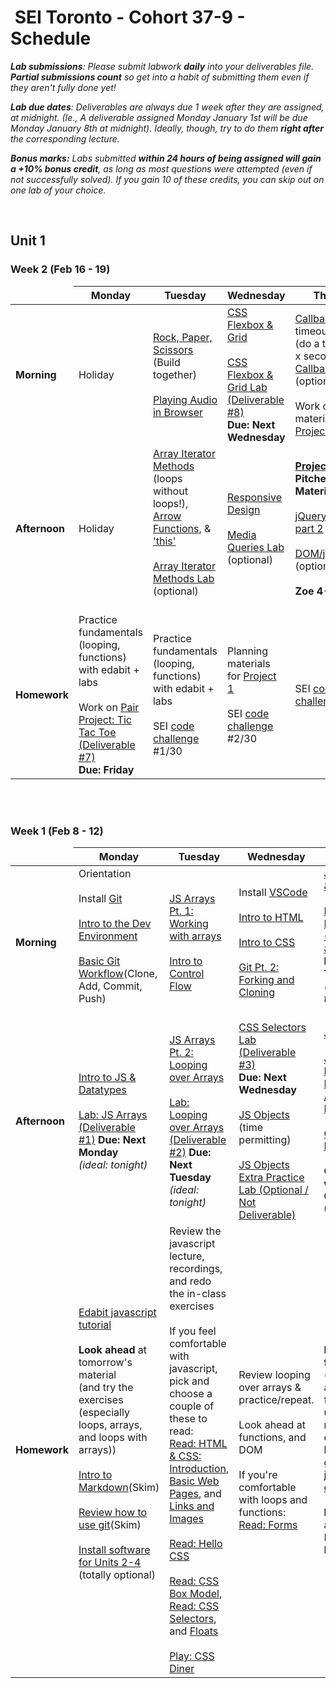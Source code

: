 <h1><img src="https://ga-dash.s3.amazonaws.com/production/assets/logo-9f88ae6c9c3871690e33280fcf557f33.png" alt="" style="max-width:100%;"></a> SEI Toronto - Cohort 37-9 - Schedule</h1>

<i><strong>Lab submissions</strong>: Please submit labwork <strong>daily</strong> into your deliverables file. <strong>Partial submissions count</strong> so get into a habit of submitting them even if they aren't fully done yet!</i>

<i><strong>Lab due dates</strong>: Deliverables are always due 1 week after they are assigned, at midnight. (Ie., A deliverable assigned Monday January 1st will be due Monday January 8th at midnight). Ideally, though, try to do them <strong>right after</strong> the corresponding lecture.</i>

<i><strong>Bonus marks:</strong> Labs submitted <strong>within 24 hours of being assigned will gain a +10% bonus credit</strong>, as long as most questions were attempted (even if not successfully solved). If you gain 10 of these credits, you can skip out on one lab of your choice.</i>

<br>

## Unit 1

### Week 2 (Feb 16 - 19)

<table>
<thead>
<tr>
  <td></td>
  <th>Monday</th>
  <th>Tuesday</th>
  <th>Wednesday</th>
  <th>Thursday</th>
  <th>Friday</th>
</tr>
</thead>
<tbody>

<tr>
  <td><strong>Morning</strong></td>
  <td>
    Holiday
  </td>
  <td>
    <a href="w02/d2/01-02-rock-paper-scissors">Rock, Paper, Scissors </a> (Build together)<br><br>
    <a href="w02/d2/playing-audio.md">Playing Audio in Browser</a>
  </td>
  <td>
    <a href="w01/d5/css-flexbox-grid.md">CSS Flexbox & Grid</a></br></br>
    <a href="w01/d5/css-flexbox-grid-lab">CSS Flexbox & Grid Lab (Deliverable #8)</a></br><strong>Due: Next Wednesday</strong>  
  </td>
  <td>
    <a href="w02/d3/js-callbacks.md">Callbacks</a> and timeouts <br>(do a thing every x seconds) + 
  <a href="w02/d3/js-callbacks-lab.md"> Callbacks Lab</a> (optional)</br></br>
    Work on planning materials for <a href="project-1">Project 1</a>
  </td>
  <td>
    <a href="w02/d5/js-classes.md">Javascript Classes</a> and <a href="w02/d5/js-classes-lab.md">JS Classes Lab</a>  (optional)<br><br>
    Work on <a href="project-1">Project 1</a>
  </td>
</tr>


<tr>
  <td><strong>Afternoon</strong></td>
  <td>
    Holiday
  </td>
  <td>
    <a href="w02/d4/array-iterator-methods.md">Array Iterator Methods</a> (loops without loops!), <a href="w02/d4/arrow-functions.md">Arrow Functions</a>, & <a href="w02/d5/this-keyword.md">'this'</a><br><br>
<a href="w02/d4/array-methods-lab.md">Array Iterator Methods Lab</a> (optional)<br><br>
  </td>
  <td>
    <a href="w01/d5/responsive-design.md">Responsive Design</a></br></br>
    <a href="w01/d5/media-queries-lab.md">Media Queries Lab</a> (optional)
  </td>
  <td>
    <strong><a href="project-1">Project 1</a> Pitches/Planning Materials due!</strong><br><br>
    <a href="w02/d3/jquery-part-1.md">jQuery part 1</a> and <a href="w02/d3/jquery-part-2.md">part 2</a><br><br>
    <a href="w02/d3/jquery-lab.md">DOM/jQuery Lab</a> (optional)</br><br>
    <strong>Zoe 4-6pm</strong>
  </td>
  <td>
    Work on <a href="project-1">Project 1</a>
  </td>
</tr>

<tr>
  <td><strong>Homework</strong></td>
  <td>
    Practice fundamentals (looping, functions) with edabit + labs<br><br>
    Work on <a href="w01/d5/tic-tac-toe">Pair Project: Tic Tac Toe (Deliverable #7)</a></br><strong>Due: Friday</strong>
  </td>
  <td>
    Practice fundamentals (looping, functions) with edabit + labs<br><br>
    SEI <a href="README.md#daily-code-challenges">code challenge</a> #1/30
  </td>
  <td>
    Planning materials for <a href="project-1">Project 1</a><br><br>
    SEI <a href="README.md#daily-code-challenges">code challenge</a> #2/30
  </td>
  <td>
    SEI <a href="README.md#daily-code-challenges">code challenge</a> #3/30
  </td>
  <td>
    Prepare CS Topics: <a href="https://my.generalassemb.ly/activities/511">MyGA - Big O Notation</a><br><br>
    SEI <a href="README.md#daily-code-challenges">code challenge</a> #4/30
  </td>
</tr>

</tbody>
</table>

<br><br>

### Week 1 (Feb 8 - 12)

<table>
<thead>
<tr>
  <td></td>
  <th>Monday</th>
  <th>Tuesday</th>
  <th>Wednesday</th>
  <th>Thursday</th>
  <th>Friday</th>
</tr>
</thead>
<tbody>

<tr>
  <td><strong>Morning</strong></td>
  <td>
    Orientation</br><br>
    Install <a href="w01/d1/installfest.md#git">Git</a><br><br>
    <a href="w01/d1/intro-dev-env.md">Intro to the Dev Environment</a></br></br>
    <a href="w01/d1/git-intro-workflow.md">Basic Git Workflow</a>(Clone, Add, Commit, Push)</br></br>
  </td>
  <td>
    <a href="w01/d2/js-arrays-1.md">JS Arrays Pt. 1: Working with arrays</a><br><br>
    <a href="w01/d2/js-control-flow.md">Intro to Control Flow</a>
  </td>
  <td>
    Install <a href="https://code.visualstudio.com/download">VSCode</a><br><br>
    <a href="w01/d3/intro-to-html.md">Intro to HTML</a></br></br>
    <a href="w01/d3/intro-to-css.md">Intro to CSS</a></br></br>
    <a href="w01/d3/git-intro-workflow.md">Git Pt. 2: Forking and Cloning</a>
  </td>
  <td>
      <a href="w01/d4/js-functions-and-scope.md">JS Functions & Scope</a></br></br>
      <a href="w01/d4/js-functions-lab.md">Lab: JS Functions (Deliverable #4)</a><br /><strong>Due: Next Thursday</strong> <br /><em>(ideal: tonight)</em><br><br>
  </td>
  <td>
    <a href="w01/d5/dom-intro.md">Intro to the DOM</a><br><br>
    <a href="w01/d5/dom-practice-lab-1.md">DOM Lab Part 1 (Deliverable #5)</a></br><strong>Due: Next Friday</strong><br><br>
    <a href="w01/d5/dom-events.md">DOM Events</a>
  </td>
</tr>

<tr>
  <td><strong>Afternoon</strong></td>
  <td>
    <a href="w01/d1/js-intro-datatypes.md">Intro to JS & Datatypes</a></br></br>
    <a href="w01/d1/js-arrays-lab-1.md">Lab: JS Arrays (Deliverable<br /> #1)</a> <strong>Due: Next Monday</strong> <br /><em>(ideal: tonight)</em>
  </td>
  <td>
    <a href="w01/d2/js-arrays-2.md">JS Arrays Pt. 2: Looping over Arrays</a></br></br>
    <a href="w01/d2/js-arrays-lab-2.md">Lab: Looping over Arrays (Deliverable<br /> #2)</a> <strong>Due: Next Tuesday</strong> <br /><em>(ideal: tonight)</em>
  </td>
  <td>
      <a href="w01/d3/css-selectors-lab">CSS Selectors Lab (Deliverable #3)</a><br /> <strong>Due: Next Wednesday</strong><br><br>
      <a href="w01/d3/js-objects.md">JS Objects</a> (time permitting)</br></br>
      <a href="w01/d3/js-objects-practice.md">JS Objects Extra Practice Lab (Optional / Not Deliverable)</a>
  </td>
  <td>
      <a href="w01/d4/js-objects.md">JS Objects</a></br></br>
      <a href="w01/d4/js-objects-practice.md">JS Objects Extra Practice Lab (Optional / Not Deliverable)</a><br><br>
      <a href="https://www.atlassian.com/git/tutorials/using-branches">Git Pt. 3: Branching</a></br></br>
      <strong>Outcomes with Zoe the Career Coach (4-6pm)</strong>
  </td>
  <td>
    <a href="w01/d5/dom-practice-lab-2.md">DOM Lab Part 2 (Deliverable #6)</a></br><strong>Due: Next Friday</strong></br></br>
    <a href="w01/d5/guide-to-building-a-browser-game.md">Build a Browser Game</a><br><br>
    <a href="w01/d5/tic-tac-toe">Pair Project: Tic Tac Toe (Deliverable #7)</a></br><strong>Due: Next Friday</strong>
  </td>
</tr>

<tr>
  <td><strong>Homework</strong></td>
  <td>
    <a href="https://edabit.com/tutorial/javascript">Edabit javascript tutorial</a><br><br>
    <strong>Look ahead</strong> at tomorrow's material<br>(and try the exercises<br> (especially loops, arrays, and loops with arrays))<br><br>
    <a href="w01/d1/hw-markdown-intro.md">Intro to Markdown</a>(Skim)</br></br>
    <a href="w01/d1/git-intro-workflow.md">Review how to use git</a>(Skim)<br><br>
    <a href="w01/d1/installfest.md">Install software for Units 2-4</a> (totally optional)<br><br>
  </td>
  <td>
    Review the javascript lecture, recordings, and redo the in-class exercises<br><br>
    If you feel comfortable with javascript, pick and choose a couple of these to read:<br>
    <a href="https://www.internetingishard.com/html-and-css/introduction/">Read: HTML & CSS: Introduction</a>, 
    <a href="https://www.internetingishard.com/html-and-css/basic-web-pages/">Basic Web Pages</a>, and
    <a href="https://www.internetingishard.com/html-and-css/links-and-images/">Links and Images</a></br></br>
    <a href="https://www.internetingishard.com/html-and-css/hello-css/">Read: Hello CSS</a></br></br>
    <a href="https://www.internetingishard.com/html-and-css/css-box-model/">Read: CSS Box Model</a>, 
    <a href="https://www.internetingishard.com/html-and-css/css-selectors/">Read: CSS Selectors</a>, and
    <a href="https://www.internetingishard.com/html-and-css/floats/">Floats</a><br><br>
    <a href="https://flukeout.github.io/">Play: CSS Diner</a>
  </td>
  <td>
    Review looping over arrays & practice/repeat.<br><br>
    Look ahead at functions, and DOM<br><br>
    If you're comfortable with loops and functions:<br>
    <a href="https://www.internetingishard.com/html-and-css/forms/">Read: Forms</a>
  </td>
  <td>
    <strong>Practice js fundamentals</strong> (looping on arrays and functions) using resources like edabit. Edabit has fun little gamified <a href="https://edabit.com/challenges">javascript challenges</a><br><br>
    <strong>Look ahead</strong> at DOM and DOM Events lectures
  </td>
  <td>
    <strong> Practice js fundamentals</strong> (looping on arrays and functions) using resources like edabit. Edabit has fun little gamified <a href="https://edabit.com/challenges">javascript challenges</a><br><br>
    If you're comfortable with fundamentals, pick and choose a couple of these to read:
    <a href="https://www.internetingishard.com/html-and-css/flexbox/">Read: Flexbox</a></br></br>
    <a href="https://www.internetingishard.com/html-and-css/advanced-positioning/">Read: Advanced Positioning</a></br></br>
    <a href="https://www.internetingishard.com/html-and-css/responsive-design/">Read: Responsive Design</a></br></br>
    <a href="https://www.internetingishard.com/html-and-css/responsive-images/">Read: Responsive Images</a>
  </td>
</tr>
</tbody>
</table>

